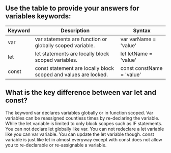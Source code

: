
<h2>Use the table to provide your answers for variables keywords:</h2>

| Keyword   | Description  | Syntax  |
|---|---|---|
|  var |  var statements are function or globally scoped variable. |var varName = 'value' |
| let   | let statements are locally block scoped variables.  | let letName = 'value'  |
|const|const statement are locally block scoped and values are locked.|const constName = 'value'


<h2>What is the key difference between var let and const?</h2>

The keyword var declares variables globally or in function scoped. Var variables can be reassigned countless times by re-declaring the variable. While the let variable is limited to only block scopes such as IF statements. You can not declare let globally like var. You can not redeclare a let variable like you can var variable. You can update the let variable though. const variable is just like let in almost everyway except with const does not allow you to re-declarable or re-assignable a variable.